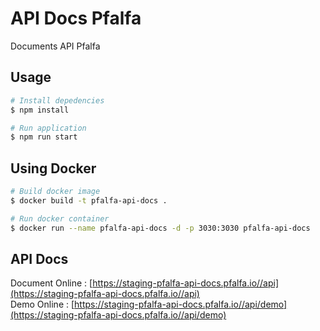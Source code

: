 # API Docs Pfalfa
Documents API Pfalfa

## Usage

```bash
# Install depedencies
$ npm install

# Run application
$ npm run start
```

## Using Docker

```bash
# Build docker image
$ docker build -t pfalfa-api-docs .

# Run docker container
$ docker run --name pfalfa-api-docs -d -p 3030:3030 pfalfa-api-docs
```

## API Docs

Document Online : [https://staging-pfalfa-api-docs.pfalfa.io//api](https://staging-pfalfa-api-docs.pfalfa.io//api)  
Demo Online : [https://staging-pfalfa-api-docs.pfalfa.io//api/demo](https://staging-pfalfa-api-docs.pfalfa.io//api/demo)
